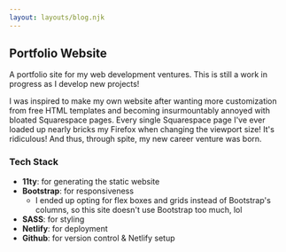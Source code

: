 ```yaml
---
layout: layouts/blog.njk
---
```


## <span>P</span>ortfolio Website

A portfolio site for my web development ventures. This is still a work in progress as I develop new projects!

I was inspired to make my own website after wanting more customization from free HTML templates and becoming insurmountably annoyed with bloated Squarespace pages. Every single Squarespace page I've ever loaded up nearly bricks my Firefox when changing the viewport size! It's ridiculous! And thus, through spite, my new career venture was born.

### Tech Stack

- **11ty**: for generating the static website
- **Bootstrap**: for responsiveness
  - I ended up opting for flex boxes and grids instead of Bootstrap's columns, so this site doesn't use Bootstrap too much, lol
- **SASS**: for styling
- **Netlify**: for deployment
- **Github**: for version control & Netlify setup
